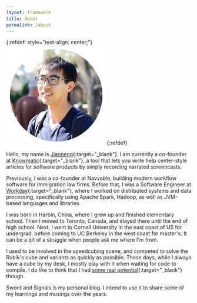 ```yaml
---
layout: framework
title: About
permalink: /about
---
```


{:refdef: style="text-align: center;"}
![](jianneng.png)
{:refdef}

Hello, my name is [Jianneng](https://www.linkedin.com/in/jianneng-li-9970571b/){:target="_blank"}. I am currently a co-founder at [Knowmatic](https://www.knowmatic.app/){:target="_blank"}, a tool that lets you write help center-style articles for software products by simply recording narrated screencasts.

Previously, I was a co-founder at Navvable, building modern workflow software for immigration law firms. Before that, I was a Software Engineer at [Workday](https://www.workday.com/){:target="_blank"}, where I worked on distributed systems and data processing, specifically using Apache Spark, Hadoop, as well as JVM-based languages and libraries.

I was born in Harbin, China, where I grew up and finished elementary school. Then I moved to Toronto, Canada, and stayed there until the end of high school. Next, I went to Cornell University in the east coast of US for undergrad, before coming to UC Berkeley in the west coast for master's. It can be a bit of a struggle when people ask me where I'm from.

I used to be involved in the speedcubing scene, and competed to solve the Rubik's cube and variants as quickly as possible. These days, while I always have a cube by my desk, I mostly play with it when waiting for code to compile. I do like to think that I had [some real potential](https://www.worldcubeassociation.org/persons/2009LIJI02){:target="_blank"} though.

Sword and Signals is my personal blog. I intend to use it to share some of my learnings and musings over the years.
